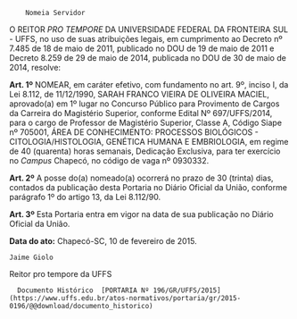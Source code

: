         Nomeia Servidor  

O REITOR *PRO TEMPORE* DA UNIVERSIDADE FEDERAL DA FRONTEIRA SUL - UFFS, no uso de suas atribuições legais, em cumprimento ao Decreto nº 7.485 de 18 de maio de 2011, publicado no DOU de 19 de maio de 2011 e Decreto 8.259 de 29 de maio de 2014, publicada no DOU de 30 de maio de 2014, resolve:

 **Art. 1º** NOMEAR, em caráter efetivo, com fundamento no art. 9º, inciso I, da Lei 8.112, de 11/12/1990, SARAH FRANCO VIEIRA DE OLIVEIRA MACIEL, aprovado(a) em 1º lugar no Concurso Público para Provimento de Cargos da Carreira do Magistério Superior, conforme Edital Nº 697/UFFS/2014, para o cargo de Professor de Magistério Superior, Classe A, Código Siape nº 705001, ÁREA DE CONHECIMENTO: PROCESSOS BIOLÓGICOS - CITOLOGIA/HISTOLOGIA, GENÉTICA HUMANA E EMBRIOLOGIA, em regime de 40 (quarenta) horas semanais, Dedicação Exclusiva, para ter exercício no *Campus* Chapecó, no código de vaga nº 0930332.

 **Art. 2º** A posse do(a) nomeado(a) ocorrerá no prazo de 30 (trinta) dias, contados da publicação desta Portaria no Diário Oficial da União, conforme parágrafo 1º do artigo 13, da Lei 8.112/90.

 **Art. 3º** Esta Portaria entra em vigor na data de sua publicação no Diário Oficial da União.

  

   **Data do ato:** Chapecó-SC, 10 de fevereiro de 2015.   
 

    Jaime Giolo   
 Reitor pro tempore da UFFS 

      Documento Histórico  [PORTARIA Nº 196/GR/UFFS/2015](https://www.uffs.edu.br/atos-normativos/portaria/gr/2015-0196/@@download/documento_historico)     
      